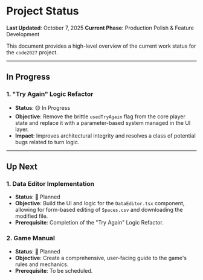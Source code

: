 # Project Status

**Last Updated**: October 7, 2025
**Current Phase**: Production Polish & Feature Development

This document provides a high-level overview of the current work status for the `code2027` project.

---

## In Progress

### 1. "Try Again" Logic Refactor
- **Status**: 🟡 In Progress
- **Objective**: Remove the brittle `usedTryAgain` flag from the core player state and replace it with a parameter-based system managed in the UI layer.
- **Impact**: Improves architectural integrity and resolves a class of potential bugs related to turn logic.

---

## Up Next

### 1. Data Editor Implementation
- **Status**: 🔵 Planned
- **Objective**: Build the UI and logic for the `DataEditor.tsx` component, allowing for form-based editing of `Spaces.csv` and downloading the modified file.
- **Prerequisite**: Completion of the "Try Again" Logic Refactor.

### 2. Game Manual
- **Status**: 🔵 Planned
- **Objective**: Create a comprehensive, user-facing guide to the game's rules and mechanics.
- **Prerequisite**: To be scheduled.